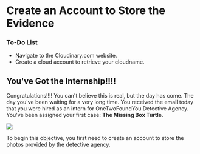 # Create an Account to Store the Evidence

<div class="aside">
<h3>To-Do List</h3>
<ul>
  <li>Navigate to the Cloudinary.com website.</li>
  <li>Create a cloud account to retrieve your cloudname.</li>
</ul>
</div>


## You've Got the Internship!!!!

Congratulations!!!! You can't believe this is real, but the day has come. The day you've been waiting for a very long time. You received the email today that you were hired as an intern for OneTwoFoundYou Detective Agency. You've been assigned your first case: <strong>The Missing Box Turtle</strong>.

![](https://res.cloudinary.com/tessamero/image/upload/v1616632758/logo.png)


To begin this objective, you first need to create an account to store the photos provided by the detective agency.





